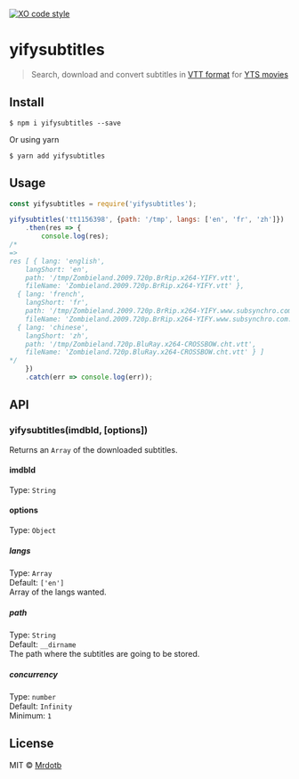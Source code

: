 [![XO code style](https://img.shields.io/badge/code_style-XO-5ed9c7.svg)](https://github.com/sindresorhus/xo)

# yifysubtitles
> Search, download and convert subtitles in [VTT format](https://developer.mozilla.org/en/docs/Web/API/Web_Video_Text_Tracks_Format) for [YTS movies](https://yts.ag/)


## Install

```
$ npm i yifysubtitles --save
```
Or using yarn
```
$ yarn add yifysubtitles
```


## Usage

```js
const yifysubtitles = require('yifysubtitles');

yifysubtitles('tt1156398', {path: '/tmp', langs: ['en', 'fr', 'zh']})
	.then(res => {
		console.log(res);
/*
=>
res [ { lang: 'english',
    langShort: 'en',
    path: '/tmp/Zombieland.2009.720p.BrRip.x264-YIFY.vtt',
    fileName: 'Zombieland.2009.720p.BrRip.x264-YIFY.vtt' },
  { lang: 'french',
    langShort: 'fr',
    path: '/tmp/Zombieland.2009.720p.BrRip.x264-YIFY.www.subsynchro.com.vtt',
    fileName: 'Zombieland.2009.720p.BrRip.x264-YIFY.www.subsynchro.com.vtt' },
  { lang: 'chinese',
    langShort: 'zh',
    path: '/tmp/Zombieland.720p.BluRay.x264-CROSSBOW.cht.vtt',
    fileName: 'Zombieland.720p.BluRay.x264-CROSSBOW.cht.vtt' } ]
*/
	})
	.catch(err => console.log(err));
```


## API

### yifysubtitles(imdbId, [options])

Returns an `Array` of the downloaded subtitles.

#### imdbId

Type: `String`

#### options

Type: `Object`

##### langs

Type: `Array`<br>
Default: `['en']`<br>
Array of the langs wanted.

##### path

Type: `String`<br>
Default: `__dirname`<br>
The path where the subtitles are going to be stored.

##### concurrency

Type: `number`<br>
Default: `Infinity`<br>
Minimum: `1`

## License

MIT © [Mrdotb](https://github.com/MRdotB)

